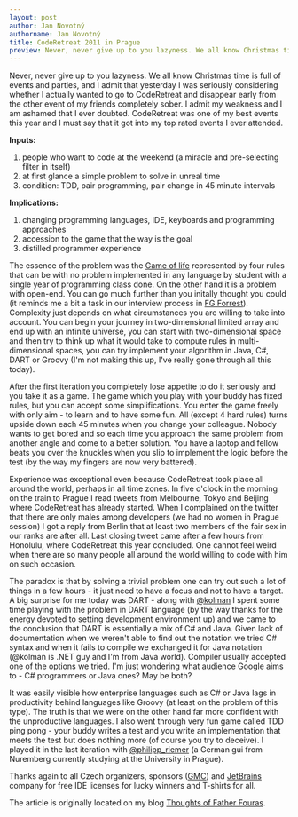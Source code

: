 ```yaml
---
layout: post
author: Jan Novotný
authorname: Jan Novotný
title: CodeRetreat 2011 in Prague
preview: Never, never give up to you lazyness. We all know Christmas time is full of events and parties, and I admit that yesterday I was seriously considering whether I actually wanted to go to CodeRetreat and disappear early from the other event of my friends completely sober. I admit my weakness and I am ashamed that I ever doubted. CodeRetreat was one of my best events this year and I must say that it got into my top rated events I ever attended.
---
```


Never, never give up to you lazyness. We all know Christmas time is full of events and parties, and I admit that yesterday I was seriously considering whether I actually wanted to go to CodeRetreat and disappear early from the other event of my friends completely sober. I admit my weakness and I am ashamed that I ever doubted. CodeRetreat was one of my best events this year and I must say that it got into my top rated events I ever attended.

**Inputs:**

1) people who want to code at the weekend (a miracle and pre-selecting filter in itself)  
2) at first glance a simple problem to solve in unreal time  
3) condition: TDD, pair programming, pair change in 45 minute intervals

**Implications:**

1) changing programming languages, IDE, keyboards and programming approaches  
2) accession to the game that the way is the goal  
3) distilled programmer experience

The essence of the problem was the [Game of life](http://en.wikipedia.org/wiki/Conway's_Game_of_Life) represented by four rules that can be with no problem implemented in any language by student with a single year of programming class done. On the other hand it is a problem with open-end. You can go much further than you initally thought you could (it reminds me a bit a task in our interview process in [FG Forrest](http://www.fg.cz)). Complexity just depends on what circumstances you are willing to take into account. You can begin your journey in two-dimensional limited array and end up with an infinite universe, you can start with two-dimensional space and then try to think up what it would take to compute rules in multi-dimensional spaces, you can try implement your algorithm in Java, C#, DART or Groovy (I'm not making this up, I've really gone through all this today).

After the first iteration you completely lose appetite to do it seriously and you take it as a game. The game which you play with your buddy has fixed rules, but you can accept some simplifications. You enter the game freely with only aim - to learn and to have some fun. All (except 4 hard rules) turns upside down each 45 minutes when you change your colleague. Nobody wants to get bored and so each time you approach the same problem from another angle and come to a better solution. You have a laptop and fellow beats you over the knuckles when you slip to implement the logic before the test (by the way my fingers are now very battered).

Experience was exceptional even because CodeRetreat took place all around the world, perhaps in all time zones. In five o'clock in the morning on the train to Prague I read tweets from Melbourne, Tokyo and Beijing where CodeRetreat has already started. When I complained on the twitter that there are only males among developers (we had no women in Prague session) I got a reply from Berlin that at least two members of the fair sex in our ranks are after all. Last closing tweet came after a few hours from Honolulu, where CodeRetreat this year concluded. One cannot feel weird when there are so many people all around the world willing to code with him on such occasion.

The paradox is that by solving a trivial problem one can try out such a lot of things in a few hours - it just need to have a focus and not to have a target. A big surprise for me today was DART - along with [@kolman](https://twitter.com/#!/kolman) I spent some time playing with the problem in DART language (by the way thanks for the energy devoted to setting development environment up) and we came to the conclusion that DART is essentially a mix of C# and Java. Given lack of documentation when we weren't able to find out the notation we tried C# syntax and when it fails to compile we exchanged it for Java notation (@kolman is .NET guy and I'm from Java world). Compiler usually accepted one of the options we tried. I'm just wondering what audience Google aims to - C# programmers or Java ones? May be both?

It was easily visible how enterprise languages such as C# or Java lags in productivity behind languages like Groovy (at least on the problem of this type). The truth is that we were on the other hand far more confident with the unproductive languages. I also went through very fun game called TDD ping pong - your buddy writes a test and you write an implementation that meets the test but does nothing more (of course you try to deceive). I played it in the last iteration with [@philipp_riemer](https://twitter.com/#!/philipp_riemer) (a German gui from Nuremberg currently studying at the University in Prague).

Thanks again to all Czech organizers, sponsors ([GMC](http://gmchk.cz/)) and [JetBrains](http://www.jetbrains.com/) company for free IDE licenses for lucky winners and T-shirts for all.

The article is originally located on my blog [Thoughts of Father Fouras](http://blog.novoj.net/2011/12/04/coderetreat-praha-2011/).
